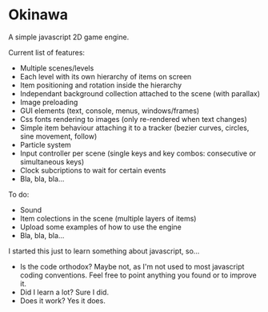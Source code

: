 Okinawa
=======

A simple javascript 2D game engine.

Current list of features:
 * Multiple scenes/levels
 * Each level with its own hierarchy of items on screen
 * Item positioning and rotation inside the hierarchy
 * Independant background collection attached to the scene (with parallax)
 * Image preloading
 * GUI elements (text, console, menus, windows/frames)
 * Css fonts rendering to images (only re-rendered when text changes)
 * Simple item behaviour attaching it to a tracker (bezier curves, circles, sine movement, follow)
 * Particle system
 * Input controller per scene (single keys and key combos: consecutive or simultaneous keys)
 * Clock subcriptions to wait for certain events
 * Bla, bla, bla... 
 
To do:
 * Sound
 * Item colections in the scene (multiple layers of items)
 * Upload some examples of how to use the engine
 * Bla, bla, bla...

I started this just to learn something about javascript, so...
 * Is the code orthodox? Maybe not, as I'm not used to most javascript coding conventions. Feel free to point anything you found or to improve it.
 * Did I learn a lot? Sure I did.
 * Does it work? Yes it does.
